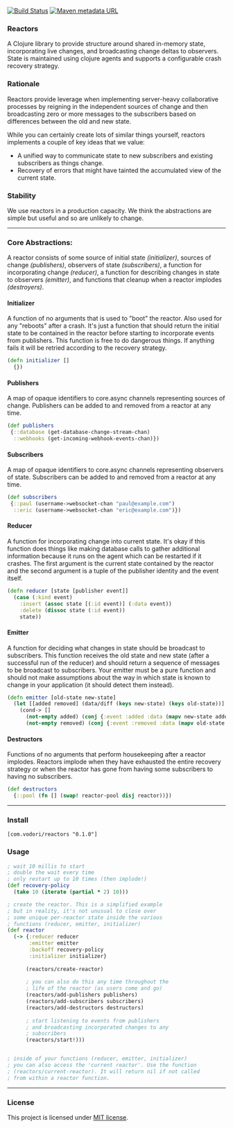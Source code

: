 [![Build Status](https://travis-ci.org/vodori/reactors.svg?branch=develop)](https://travis-ci.org/vodori/reactors) [![Maven metadata URL](https://img.shields.io/maven-metadata/v/http/central.maven.org/maven2/com/vodori/reactors/maven-metadata.xml.svg)](https://mvnrepository.com/artifact/com.vodori/reactors)

### Reactors

A Clojure library to provide structure around shared in-memory state, incorporating 
live changes, and broadcasting change deltas to observers. State is maintained using 
clojure agents and supports a configurable crash recovery strategy.

### Rationale

Reactors provide leverage when implementing server-heavy collaborative processes 
by reigning in the independent sources of change and then broadcasting zero or more 
messages to the subscribers based on differences between the old and new state.

While you can certainly create lots of similar things yourself, 
reactors implements a couple of key ideas that we value:

* A unified way to communicate state to new subscribers and existing subscribers as things change.
* Recovery of errors that might have tainted the accumulated view of the current state. 

### Stability

We use reactors in a production capacity. We think the abstractions are simple 
but useful and so are unlikely to change.


___


### Core Abstractions:

A reactor consists of some source of initial state _(initializer)_, sources of 
change _(publishers)_, observers of state _(subscribers)_, a function for 
incorporating change _(reducer)_, a function for describing changes in state 
to observers _(emitter)_, and functions that cleanup when a reactor implodes 
_(destroyers)_.


#### Initializer

A function of no arguments that is used to "boot" the reactor. Also used for any "reboots" 
after a crash. It's just a function that should return the initial state to be contained in
the reactor before starting to incorporate events from publishers. This function is free to 
do dangerous things. If anything fails it will be retried according to the recovery strategy.

```clojure
(defn initializer []
  {})
```


#### Publishers

A map of opaque identifiers to core.async channels representing sources of change. 
Publishers can be added to and removed from a reactor at any time.

```clojure
(def publishers 
 {::database (get-database-change-stream-chan)
  ::webhooks (get-incoming-webhook-events-chan)})
```

#### Subscribers

A map of opaque identifiers to core.async channels representing observers of state. 
Subscribers can be added to and removed from a reactor at any time. 

```clojure
(def subscribers 
 {::paul (username->websocket-chan "paul@example.com")
  ::eric (username->websocket-chan "eric@example.com")})
```

#### Reducer

A function for incorporating change into current state. It's okay if this
function does things like making database calls to gather additional information 
because it runs on the agent which can be restarted if it crashes. The first argument
is the current state contained by the reactor and the second argument is a tuple of 
the publisher identity and the event itself.

```clojure
(defn reducer [state [publisher event]]
  (case (:kind event)
    :insert (assoc state [(:id event)] (:data event))
    :delete (dissoc state (:id event))
    state))
```

#### Emitter

A function for deciding what changes in state should be broadcast to subscribers. This
function receives the old state and new state (after a successful run of the reducer)
and should return a sequence of messages to be broadcast to subscribers. Your emitter must
be a pure function and should not make assumptions about the way in which state is known to
change in your application (it should detect them instead).

```clojure 
(defn emitter [old-state new-state]
  (let [[added removed] (data/diff (keys new-state) (keys old-state))]
    (cond-> []
      (not-empty added) (conj {:event :added :data (mapv new-state added)})
      (not-empty removed) (conj {:event :removed :data (mapv old-state removed)})))
```

#### Destructors

Functions of no arguments that perform housekeeping after a reactor implodes. Reactors
implode when they have exhausted the entire recovery strategy or when the reactor has 
gone from having some subscribers to having no subscribers.

```clojure
(def destructors
  {::pool (fn [] (swap! reactor-pool disj reactor))})
```

___

### Install

``` 
[com.vodori/reactors "0.1.0"]
```

### Usage

```clojure
; wait 10 millis to start
; double the wait every time
; only restart up to 10 times (then implode!)
(def recovery-policy
  (take 10 (iterate (partial * 2) 10)))

; create the reactor. This is a simplified example
; but in reality, it's not unusual to close over
; some unique per-reactor state inside the various 
; functions (reducer, emitter, initializer)
(def reactor 
  (-> {:reducer reducer 
       :emitter emitter 
       :backoff recovery-policy
       :initializer initializer}
       
      (reactors/create-reactor)
      
      ; you can also do this any time throughout the
      ; life of the reactor (as users come and go)
      (reactors/add-publishers publishers)
      (reactors/add-subscribers subscribers)
      (reactors/add-destructors destructors)
      
      ; start listening to events from publishers
      ; and broadcasting incorporated changes to any
      ; subscribers
      (reactors/start!)))


; inside of your functions (reducer, emitter, initializer)
; you can also access the 'current reactor'. Use the function
; (reactors/current-reactor). It will return nil if not called
; from within a reactor function.
```

___ 

### License
This project is licensed under [MIT license](http://opensource.org/licenses/MIT).
